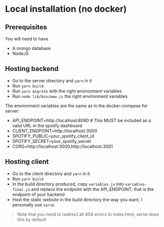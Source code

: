 
# Local installation (no docker)

## Prerequisites

You will need to have
- A mongo database
- NodeJS

## Hosting backend

- Go to the server directory and `yarn` in it
- Run `yarn build`
- Run `yarn migrate` with the right environment variables
- Run `node lib/bin/www.js` the right environment variables

The environment variables are the same as in the docker-compose for server:
  - API_ENDPOINT=http://localhost:8080 # This MUST be included as a valid URL in the spotify dashboard
  - CLIENT_ENDPOINT=http://localhost:3000
  - SPOTIFY_PUBLIC=your_spotify_client_id
  - SPOTIFY_SECRET=your_spotify_secret
  - CORS=http://localhost:3000,http://localhost:3001


## Hosting client

- Go to the client directory and `yarn` in it
- Run `yarn build`
- In the build directory produced, copy `variables.js` into `variables-final.js` and replace the endpoint with the API_ENDPOINT, that is the endpoint of your backend
- Host the static website in the build directory the way you want, I personally use `serve`

> Note that you need to redirect all 404 errors to index.html, serve does this by default
